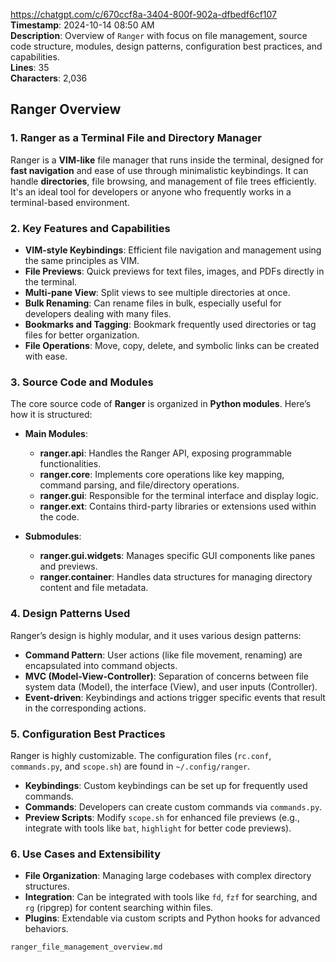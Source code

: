
<https://chatgpt.com/c/670ccf8a-3404-800f-902a-dfbedf6cf107>
**Timestamp**: 2024-10-14 08:50 AM  
**Description**: Overview of `Ranger` with focus on file management, source code structure, modules, design patterns, configuration best practices, and capabilities.  
**Lines**: 35  
**Characters**: 2,036  

## Ranger Overview

### 1. **Ranger** as a Terminal File and Directory Manager

Ranger is a **VIM-like** file manager that runs inside the terminal, designed for **fast navigation** and ease of use through minimalistic keybindings. It can handle **directories**, file browsing, and management of file trees efficiently. It's an ideal tool for developers or anyone who frequently works in a terminal-based environment.

### 2. **Key Features and Capabilities**

- **VIM-style Keybindings**: Efficient file navigation and management using the same principles as VIM.
- **File Previews**: Quick previews for text files, images, and PDFs directly in the terminal.
- **Multi-pane View**: Split views to see multiple directories at once.
- **Bulk Renaming**: Can rename files in bulk, especially useful for developers dealing with many files.
- **Bookmarks and Tagging**: Bookmark frequently used directories or tag files for better organization.
- **File Operations**: Move, copy, delete, and symbolic links can be created with ease.

### 3. **Source Code and Modules**

The core source code of **Ranger** is organized in **Python modules**. Here’s how it is structured:

- **Main Modules**:
  - **ranger.api**: Handles the Ranger API, exposing programmable functionalities.
  - **ranger.core**: Implements core operations like key mapping, command parsing, and file/directory operations.
  - **ranger.gui**: Responsible for the terminal interface and display logic.
  - **ranger.ext**: Contains third-party libraries or extensions used within the code.
  
- **Submodules**:
  - **ranger.gui.widgets**: Manages specific GUI components like panes and previews.
  - **ranger.container**: Handles data structures for managing directory content and file metadata.

### 4. **Design Patterns Used**

Ranger’s design is highly modular, and it uses various design patterns:

- **Command Pattern**: User actions (like file movement, renaming) are encapsulated into command objects.
- **MVC (Model-View-Controller)**: Separation of concerns between file system data (Model), the interface (View), and user inputs (Controller).
- **Event-driven**: Keybindings and actions trigger specific events that result in the corresponding actions.

### 5. **Configuration Best Practices**

Ranger is highly customizable. The configuration files (`rc.conf`, `commands.py`, and `scope.sh`) are found in `~/.config/ranger`.

- **Keybindings**: Custom keybindings can be set up for frequently used commands.
- **Commands**: Developers can create custom commands via `commands.py`.
- **Preview Scripts**: Modify `scope.sh` for enhanced file previews (e.g., integrate with tools like `bat`, `highlight` for better code previews).

### 6. **Use Cases and Extensibility**

- **File Organization**: Managing large codebases with complex directory structures.
- **Integration**: Can be integrated with tools like `fd`, `fzf` for searching, and `rg` (ripgrep) for content searching within files.
- **Plugins**: Extendable via custom scripts and Python hooks for advanced behaviors.

```md
ranger_file_management_overview.md
```  

